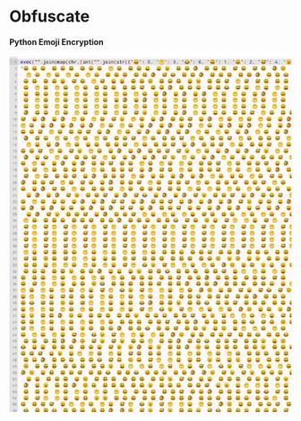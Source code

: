 # Obfuscate


#### Python Emoji Encryption

<img src="https://github.com/KangProf/Obfuscate/raw/main/gambar/emoji-encryption.jpeg">

